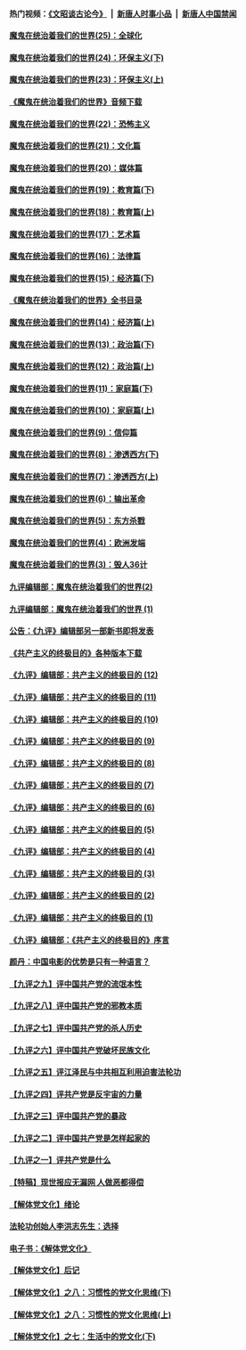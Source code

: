 #### 热门视频：[《文昭谈古论今》](https://github.com/gfw-breaker/wenzhao/blob/master/README.md?t=10261233) &nbsp;|&nbsp; [新唐人时事小品](https://github.com/gfw-breaker/ntdtv-comedy/blob/master/README.md?t=10261233) &nbsp;|&nbsp; [新唐人中国禁闻](https://github.com/gfw-breaker/ntdtv-news/blob/master/README.md?t=10261233)

#### [魔鬼在统治着我们的世界(25)：全球化](../pages/nsc422/n10788205.md?t=10261233) 

#### [魔鬼在统治着我们的世界(24)：环保主义(下)](../pages/nsc422/n10695307.md?t=10261233) 

#### [魔鬼在统治着我们的世界(23)：环保主义(上)](../pages/nsc422/n10688613.md?t=10261233) 

#### [《魔鬼在统治着我们的世界》音频下载](../pages/nsc422/n10635553.md?t=10261233) 

#### [魔鬼在统治着我们的世界(22)：恐怖主义](../pages/nsc422/n10614727.md?t=10261233) 

#### [魔鬼在统治着我们的世界(21)：文化篇](../pages/nsc422/n10597706.md?t=10261233) 

#### [魔鬼在统治着我们的世界(20)：媒体篇](../pages/nsc422/n10586579.md?t=10261233) 

#### [魔鬼在统治着我们的世界(19)：教育篇(下)](../pages/nsc422/n10564808.md?t=10261233) 

#### [魔鬼在统治着我们的世界(18)：教育篇(上)](../pages/nsc422/n10526970.md?t=10261233) 

#### [魔鬼在统治着我们的世界(17)：艺术篇](../pages/nsc422/n10499093.md?t=10261233) 

#### [魔鬼在统治着我们的世界(16)：法律篇](../pages/nsc422/n10485969.md?t=10261233) 

#### [魔鬼在统治着我们的世界(15)：经济篇(下)](../pages/nsc422/n10469975.md?t=10261233) 

#### [《魔鬼在统治着我们的世界》全书目录](../pages/nsc422/n10464261.md?t=10261233) 

#### [魔鬼在统治着我们的世界(14)：经济篇(上)](../pages/nsc422/n10457370.md?t=10261233) 

#### [魔鬼在统治着我们的世界(13)：政治篇(下)](../pages/nsc422/n10448270.md?t=10261233) 

#### [魔鬼在统治着我们的世界(12)：政治篇(上)](../pages/nsc422/n10444576.md?t=10261233) 

#### [魔鬼在统治着我们的世界(11)：家庭篇(下)](../pages/nsc422/n10440961.md?t=10261233) 

#### [魔鬼在统治着我们的世界(10)：家庭篇(上)](../pages/nsc422/n10435448.md?t=10261233) 

#### [魔鬼在统治着我们的世界(9)：信仰篇](../pages/nsc422/n10432159.md?t=10261233) 

#### [魔鬼在统治着我们的世界(8)：渗透西方(下)](../pages/nsc422/n10429603.md?t=10261233) 

#### [魔鬼在统治着我们的世界(7)：渗透西方(上)](../pages/nsc422/n10426013.md?t=10261233) 

#### [魔鬼在统治着我们的世界(6)：输出革命](../pages/nsc422/n10421536.md?t=10261233) 

#### [魔鬼在统治着我们的世界(5)：东方杀戮](../pages/nsc422/n10417707.md?t=10261233) 

#### [魔鬼在统治着我们的世界(4)：欧洲发端](../pages/nsc422/n10414890.md?t=10261233) 

#### [魔鬼在统治着我们的世界(3)：毁人36计](../pages/nsc422/n10411583.md?t=10261233) 

#### [九评编辑部：魔鬼在统治着我们的世界(2)](../pages/nsc422/n10410036.md?t=10261233) 

#### [九评编辑部：魔鬼在统治着我们的世界 (1)](../pages/nsc422/n10406825.md?t=10261233) 

#### [公告：《九评》编辑部另一部新书即将发表](../pages/nsc422/n10405104.md?t=10261233) 

#### [《共产主义的终极目的》各种版本下载](../pages/nsc422/n10022138.md?t=10261233) 

#### [《九评》编辑部：共产主义的终极目的 (12)](../pages/nsc422/n9933272.md?t=10261233) 

#### [《九评》编辑部：共产主义的终极目的 (11)](../pages/nsc422/n9924973.md?t=10261233) 

#### [《九评》编辑部：共产主义的终极目的 (10)](../pages/nsc422/n9920883.md?t=10261233) 

#### [《九评》编辑部：共产主义的终极目的 (9)](../pages/nsc422/n9916363.md?t=10261233) 

#### [《九评》编辑部：共产主义的终极目的 (8)](../pages/nsc422/n9912488.md?t=10261233) 

#### [《九评》编辑部：共产主义的终极目的 (7)](../pages/nsc422/n9901176.md?t=10261233) 

#### [《九评》编辑部：共产主义的终极目的 (6)](../pages/nsc422/n9899359.md?t=10261233) 

#### [《九评》编辑部：共产主义的终极目的 (5)](../pages/nsc422/n9893174.md?t=10261233) 

#### [《九评》编辑部：共产主义的终极目的 (4)](../pages/nsc422/n9891246.md?t=10261233) 

#### [《九评》编辑部：共产主义的终极目的 (3)](../pages/nsc422/n9879879.md?t=10261233) 

#### [《九评》编辑部：共产主义的终极目的 (2)](../pages/nsc422/n9876205.md?t=10261233) 

#### [《九评》编辑部：共产主义的终极目的 (1)](../pages/nsc422/n9865857.md?t=10261233) 

#### [《九评》编辑部：《共产主义的终极目的》序言](../pages/nsc422/n9862666.md?t=10261233) 

#### [颜丹：中国电影的优势是只有一种语言？](../pages/nsc422/n9583062.md?t=10261233) 

#### [【九评之九】评中国共产党的流氓本性](../pages/nsc422/n737542.md?t=10261233) 

#### [【九评之八】评中国共产党的邪教本质](../pages/nsc422/n735942.md?t=10261233) 

#### [【九评之七】评中国共产党的杀人历史](../pages/nsc422/n733806.md?t=10261233) 

#### [【九评之六】评中国共产党破坏民族文化](../pages/nsc422/n731667.md?t=10261233) 

#### [【九评之五】评江泽民与中共相互利用迫害法轮功](../pages/nsc422/n730058.md?t=10261233) 

#### [【九评之四】评共产党是反宇宙的力量](../pages/nsc422/n727814.md?t=10261233) 

#### [【九评之三】评中国共产党的暴政](../pages/nsc422/n725597.md?t=10261233) 

#### [【九评之二】评中国共产党是怎样起家的](../pages/nsc422/n723946.md?t=10261233) 

#### [【九评之一】评共产党是什么](../pages/nsc422/n722529.md?t=10261233) 

#### [【特稿】现世报应无漏网 人做恶都得偿](../pages/nsc422/n4215167.md?t=10261233) 

#### [【解体党文化】绪论](../pages/nsc422/n1449356.md?t=10261233) 

#### [法轮功创始人李洪志先生：选择](../pages/nsc422/n3580738.md?t=10261233) 

#### [电子书：《解体党文化》](../pages/nsc422/n1573484.md?t=10261233) 

#### [【解体党文化】后记](../pages/nsc422/n1531999.md?t=10261233) 

#### [【解体党文化】之八：习惯性的党文化思维(下)](../pages/nsc422/n1526477.md?t=10261233) 

#### [【解体党文化】之八：习惯性的党文化思维(上)](../pages/nsc422/n1520631.md?t=10261233) 

#### [【解体党文化】之七：生活中的党文化(下)](../pages/nsc422/n1513446.md?t=10261233) 


